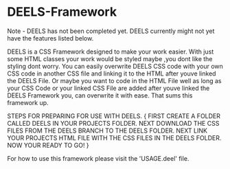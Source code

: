 # DEELS-Framework

Note - DEELS has not been completed yet. DEELS currently might not yet have the features listed below.


DEELS is a CSS Framework designed to make your work easier.
With just some HTML classes your work would be styled maybe ,you dont like the styling dont worry.
You can easily overwrite DEELS CSS code with your own CSS code in another CSS file and linking it to the HTML after youve linked the DEELS File.
Or maybe you want to code in the HTML File well as long as your CSS Code or your linked CSS File are added after youve linked the DEELS Framework you,
can overwrite it with ease.
That sums this framework up.

STEPS FOR PREPARING FOR USE WITH DEELS. 
{
  FIRST CREATE A FOLDER CALLED DEELS IN YOUR PROJECTS FOLDER.
  NEXT DOWNLOAD THE CSS FILES FROM THE DEELS BRANCH TO THE DEELS FOLDER.
  NEXT LINK YOUR PROJECTS HTML FILE WITH THE CSS FILES IN THE DEELS FOLDER.
  NOW YOUR READY TO GO!
}

For how to use this framework please visit the 'USAGE.deel' file.
